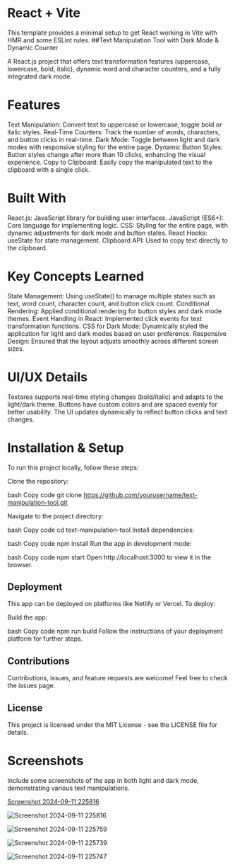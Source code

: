# React + Vite

This template provides a minimal setup to get React working in Vite with HMR and some ESLint rules.
##Text Manipulation Tool with Dark Mode & Dynamic Counter

A React.js project that offers text transformation features (uppercase, lowercase, bold, italic), dynamic word and character counters, and a fully integrated dark mode.

# Features
Text Manipulation: Convert text to uppercase or lowercase, toggle bold or italic styles.
Real-Time Counters: Track the number of words, characters, and button clicks in real-time.
Dark Mode: Toggle between light and dark modes with responsive styling for the entire page.
Dynamic Button Styles: Button styles change after more than 10 clicks, enhancing the visual experience.
Copy to Clipboard: Easily copy the manipulated text to the clipboard with a single click.


# Built With
React.js: JavaScript library for building user interfaces.
JavaScript (ES6+): Core language for implementing logic.
CSS: Styling for the entire page, with dynamic adjustments for dark mode and button states.
React Hooks: useState for state management.
Clipboard API: Used to copy text directly to the clipboard.


# Key Concepts Learned
State Management: Using useState() to manage multiple states such as text, word count, character count, and button click count.
Conditional Rendering: Applied conditional rendering for button styles and dark mode themes.
Event Handling in React: Implemented click events for text transformation functions.
CSS for Dark Mode: Dynamically styled the application for light and dark modes based on user preference.
Responsive Design: Ensured that the layout adjusts smoothly across different screen sizes.


# UI/UX Details
Textarea supports real-time styling changes (bold/italic) and adapts to the light/dark theme.
Buttons have custom colors and are spaced evenly for better usability.
The UI updates dynamically to reflect button clicks and text changes.


# Installation & Setup
To run this project locally, follow these steps:

Clone the repository:

bash
Copy code
git clone https://github.com/yourusername/text-manipulation-tool.git

Navigate to the project directory:

bash
Copy code
cd text-manipulation-tool
Install dependencies:

bash
Copy code
npm install
Run the app in development mode:

bash
Copy code
npm start
Open http://localhost:3000 to view it in the browser.

## Deployment
This app can be deployed on platforms like Netlify or Vercel. To deploy:

Build the app:

bash
Copy code
npm run build
Follow the instructions of your deployment platform for further steps.

## Contributions
Contributions, issues, and feature requests are welcome! Feel free to check the issues page.

## License
This project is licensed under the MIT License - see the LICENSE file for details.

# Screenshots
Include some screenshots of the app in both light and dark mode, demonstrating various text manipulations.


[Screenshot 2024-09-11 225816](https://github.com/user-attachments/assets/a9559ddd-3cc3-4f41-9a57-d9d8622e7234)

![Screenshot 2024-09-11 225816](https://github.com/user-attachments/assets/bf7249ac-f490-4a1a-97b7-9c3ed72d8993)

![Screenshot 2024-09-11 225759](https://github.com/user-attachments/assets/58638599-fa8b-420c-bccf-42113fd1605c)

![Screenshot 2024-09-11 225739](https://github.com/user-attachments/assets/36a9a836-023b-4cfd-8477-1ecd1f6c5f9a)

![Screenshot 2024-09-11 225747](https://github.com/user-attachments/assets/6e27ba3f-4afa-4a04-8ec7-bc5743bad7f4)





